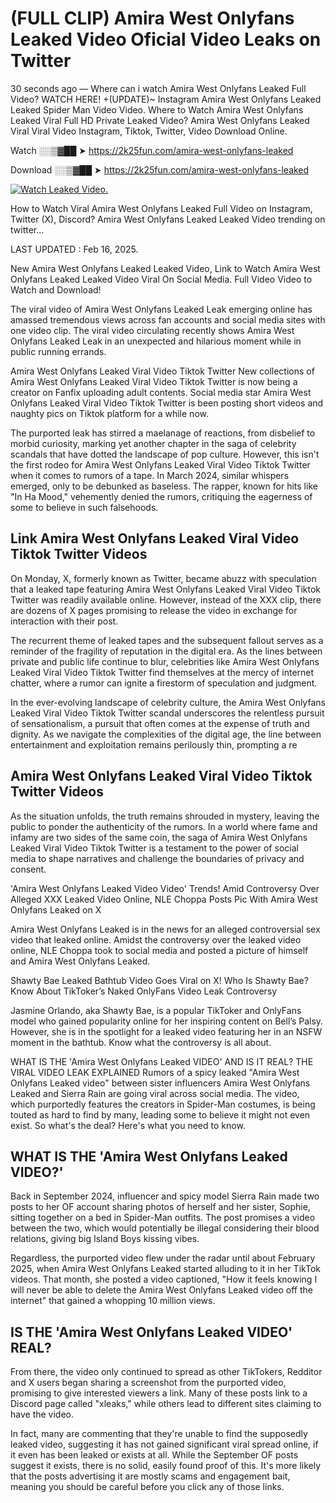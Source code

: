 # (FULL CLIP) Amira West Onlyfans Leaked Video Oficial Video Leaks on Twitter

30 seconds ago — Where can i watch Amira West Onlyfans Leaked Full Video? WATCH HERE! +(UPDATE)~ Instagram Amira West Onlyfans Leaked Leaked Spider Man Video Video. Where to Watch Amira West Onlyfans Leaked Viral Full HD Private Leaked Video? Amira West Onlyfans Leaked Viral Viral Video Instagram, Tiktok, Twitter, Video Download Online.

Watch ░░▒▓██ ➤ https://2k25fun.com/amira-west-onlyfans-leaked

Download ░░▒▓██ ➤ https://2k25fun.com/amira-west-onlyfans-leaked

[![Watch Leaked Video.](https://miro.medium.com/v2/resize:fit:828/format:webp/1*cilzJN44JGOrTw9NJCrNHA.gif "Watch Leaked Video")](https://2k25fun.com/amira-west-onlyfans-leaked)

How to Watch Viral Amira West Onlyfans Leaked Full Video on Instagram, Twitter (X), Discord? Amira West Onlyfans Leaked Leaked Video trending on twitter...

LAST UPDATED : Feb 16, 2025.

New Amira West Onlyfans Leaked Leaked Video, Link to Watch Amira West Onlyfans Leaked Leaked Video Viral On Social Media. Full Video Video to Watch and Download!

The viral video of Amira West Onlyfans Leaked Leak emerging online has amassed tremendous views across fan accounts and social media sites with one video clip. The viral video circulating recently shows Amira West Onlyfans Leaked Leak in an unexpected and hilarious moment while in public running errands.

Amira West Onlyfans Leaked Viral Video Tiktok Twitter New collections of Amira West Onlyfans Leaked Viral Video Tiktok Twitter is now being a creator on Fanfix uploading adult contents. Social media star Amira West Onlyfans Leaked Viral Video Tiktok Twitter is been posting short videos and naughty pics on Tiktok platform for a while now.

The purported leak has stirred a maelanage of reactions, from disbelief to morbid curiosity, marking yet another chapter in the saga of celebrity scandals that have dotted the landscape of pop culture. However, this isn't the first rodeo for Amira West Onlyfans Leaked Viral Video Tiktok Twitter when it comes to rumors of a tape. In March 2024, similar whispers emerged, only to be debunked as baseless. The rapper, known for hits like "In Ha Mood," vehemently denied the rumors, critiquing the eagerness of some to believe in such falsehoods.

## Link Amira West Onlyfans Leaked Viral Video Tiktok Twitter Videos

On Monday, X, formerly known as Twitter, became abuzz with speculation that a leaked tape featuring Amira West Onlyfans Leaked Viral Video Tiktok Twitter was readily available online. However, instead of the XXX clip, there are dozens of X pages promising to release the video in exchange for interaction with their post.

The recurrent theme of leaked tapes and the subsequent fallout serves as a reminder of the fragility of reputation in the digital era. As the lines between private and public life continue to blur, celebrities like Amira West Onlyfans Leaked Viral Video Tiktok Twitter find themselves at the mercy of internet chatter, where a rumor can ignite a firestorm of speculation and judgment.

In the ever-evolving landscape of celebrity culture, the Amira West Onlyfans Leaked Viral Video Tiktok Twitter scandal underscores the relentless pursuit of sensationalism, a pursuit that often comes at the expense of truth and dignity. As we navigate the complexities of the digital age, the line between entertainment and exploitation remains perilously thin, prompting a re

##  Amira West Onlyfans Leaked Viral Video Tiktok Twitter Videos

As the situation unfolds, the truth remains shrouded in mystery, leaving the public to ponder the authenticity of the rumors. In a world where fame and infamy are two sides of the same coin, the saga of Amira West Onlyfans Leaked Viral Video Tiktok Twitter is a testament to the power of social media to shape narratives and challenge the boundaries of privacy and consent.

'Amira West Onlyfans Leaked Video Video' Trends! Amid Controversy Over Alleged XXX Leaked Video Online, NLE Choppa Posts Pic With Amira West Onlyfans Leaked on X

Amira West Onlyfans Leaked is in the news for an alleged controversial sex video that leaked online. Amidst the controversy over the leaked video online, NLE Choppa took to social media and posted a picture of himself and Amira West Onlyfans Leaked.

Shawty Bae Leaked Bathtub Video Goes Viral on X! Who Is Shawty Bae? Know About TikToker’s Naked OnlyFans Video Leak Controversy

Jasmine Orlando, aka Shawty Bae, is a popular TikToker and OnlyFans model who gained popularity online for her inspiring content on Bell’s Palsy. However, she is in the spotlight for a leaked video featuring her in an NSFW moment in the bathtub. Know what the controversy is all about.

WHAT IS THE 'Amira West Onlyfans Leaked VIDEO' AND IS IT REAL? THE VIRAL VIDEO LEAK EXPLAINED Rumors of a spicy leaked "Amira West Onlyfans Leaked video" between sister influencers Amira West Onlyfans Leaked and Sierra Rain are going viral across social media. The video, which purportedly features the creators in Spider-Man costumes, is being touted as hard to find by many, leading some to believe it might not even exist. So what's the deal? Here's what you need to know.

## WHAT IS THE 'Amira West Onlyfans Leaked VIDEO?'

Back in September 2024, influencer and spicy model Sierra Rain made two posts to her OF account sharing photos of herself and her sister, Sophie, sitting together on a bed in Spider-Man outfits. The post promises a video between the two, which would potentially be illegal considering their blood relations, giving big Island Boys kissing vibes.

Regardless, the purported video flew under the radar until about February 2025, when Amira West Onlyfans Leaked started alluding to it in her TikTok videos. That month, she posted a video captioned, "How it feels knowing I will never be able to delete the Amira West Onlyfans Leaked video off the internet" that gained a whopping 10 million views.

## IS THE 'Amira West Onlyfans Leaked VIDEO' REAL?

From there, the video only continued to spread as other TikTokers, Redditor and X users began sharing a screenshot from the purported video, promising to give interested viewers a link. Many of these posts link to a Discord page called "xleaks," while others lead to different sites claiming to have the video.

In fact, many are commenting that they're unable to find the supposedly leaked video, suggesting it has not gained significant viral spread online, if it even has been leaked or exists at all. While the September OF posts suggest it exists, there is no solid, easily found proof of this. It's more likely that the posts advertising it are mostly scams and engagement bait, meaning you should be careful before you click any of those links.